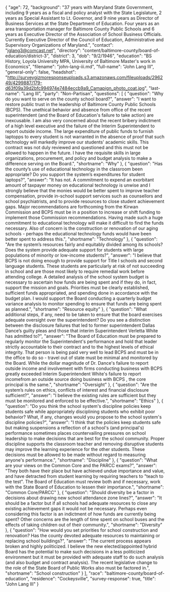 {
  "age": 72,
  "background": "37 years with Maryland State Government, including 9 years as a fiscal and policy analyst with the State Legislature, 2 years as Special Assistant to Lt. Governor, and 9 nine years as Director of Business Services at the State Department of Education. Four years as an area transportation manager for Baltimore County Public Schools and 6 years as Executive Director of the Association of School Business Officials. Currently Executive Director of the Council of Education, Administrative and Supervisory Organizations of Maryland.",
  "contact": "jglang3@comcast.net",
  "directory": "content/baltimore-county/board-of-education/district-3",
  "district": 3,
  "dob": "9/2/1946",
  "education": "BS History, Loyola University MPA, University of Baltimore Master's work in Economics",
  "filename": "john-lang-iii.md",
  "full-name": "John Lang III",
  "general-only": false,
  "headshot": "http://surveygizmoresponseuploads.s3.amazonaws.com/fileuploads/296249/4299887/179-d63f09a39d2bfc994974e7484eccb9a9_Camapign_photo_coat.jpg",
  "last-name": "Lang III",
  "party": "Non-Partisan",
  "questions": [
    {
      "question": "Why do you want to serve on the county school board?",
      "answer": "I want to restore public trust in the leadership of Baltimore County Public Schools (BCPS). The unethical behavior and absence from office of the recent superintendent (and the Board of Education's failure to take action) are inexcusable. I am also very concerned about the recent bribery indictment of a high level executive and the failure of the Interim Superintendent to report outside income. The large expenditure of public funds to furnish laptopps to every student is not warranted in the absence of proof that such technology will markedly improve our students' academic skills. This contract was not duly reviewed and questioned and this must not be allowed to happen in the future. I have the requisite skills in large organizations, procurement, and policy and budget analysis to make a difference serving on the Board.",
      "shortname": "Why"
    },
    {
      "question": "Has the county’s use of educational technology in the classroom been appropriate? Do you support the system’s expenditures for student laptops?",
      "answer": "It has not. A commitment to expend an exorbitant amount of taxpayer money on educational technology is unwise and I strongly believe that the monies would be better spent to improve teacher compensation, provide in-school support services such as counsellors and school psychiatrists, and to provide resources to close student achievement gaps. Major recommendations are forthcoming from the Kirwan Commission and BCPS must be in a position to increase or shift funding to implement those Commission recommendations. Having made such a huge commitment to educational technology will make it difficult to find the funds necessary. Also of concern is the construction or renovation of our aging schools - perhaps the educational technology funds would have been better spent to address this.",
      "shortname": "Technology"
    },
    {
      "question": "Are the system’s resources fairly and equitably divided among its schools? Does the system provide adequate support for students with large populations of minority or low-income students?",
      "answer": "I believe that BCPS is not doing enough to provide support for Title I schools and second language students. These students are particularly at risk of not succeeding in school and are those most likely to require remedial work before attending college. A detailed analysis of the school system budget is necessary to ascertain how funds are being spent and if they do, in fact, support the mission and goals. Priorities must be clearly established, sufficient funds appropriated, and spending done in accordance with the budget plan. I would support the Board conducting a quarterly budget variance analysis to monitor spending to ensure that funds are being spent as planned.",
      "shortname": "Resource equity"
    },
    {
      "question": "What additional steps, if any, need to be taken to ensure that the board exercises adequate oversight over the superintendent? Do you see a distinction between the disclosure failures that led to former superintendent Dallas Dance’s guilty pleas and those that interim Superintendent Verletta White has admitted to?",
      "answer": "The Board of Education must be prepared to regularly monitor the Superintendent's performance and hold that leader strictly accountable to their contract and to the highest levels of ethical integrity. That person is being paid very well to lead BCPS and must be in the office to do so - travel out of state must be minimal and monitored by the Board. While the dollar magnitude of Dr. Dance's failure to report outside income and involvement with firms conducting business with BCPS greatly exceeded Interim Superintendent White's failure to report incomefrom an outside source doing business with BCPS , the core principal is the same.",
      "shortname": "Oversight"
    },
    {
      "question": "Are the system’s rules on ethics, conflicts of interest and financial disclosure sufficient?",
      "answer": "I believe the existing rules are sufficient but they must be monitored and enforced to be effective.",
      "shortname": "Ethics"
    },
    {
      "question": "Do you think the school system's discipline policies keep students safe while appropriately disciplining students who exhibit poor behavior? What, if any, changes would you propose to the school system's discipline policies?",
      "answer": "I think that the policies keep students safe but making suspensions a reflection of a school's (and principal's)  performance sometimes places countervailing pressures on school leadership to make decisions that are best for the school community. Proper discipline supports the classroom teacher and removing disruptive students may improve the learning experience for the other students. These decisions must be allowed to be made without regard to measuring anyone's performance.",
      "shortname": "Discipline"
    },
    {
      "question": "What are your views on the Common Core and the PARCC exams?",
      "answer": "They both have their place but have achieved undue importance and value, and have detracted from student learning by requiring teachers to \"teach to the test\". The Board of Education must review both and if necessary, work with the State Board of Education to lessen their importance.",
      "shortname": "Common Core/PARCC"
    },
    {
      "question": "Should diversity be a factor in decisions about drawing new school attendance zone lines?",
      "answer": "It should be a factor but if all schools had adequate resources to close any existing achievement gaps it would not be necessary. Perhaps even considering this factor is an indictment of how funds are currently being spent? Other concerns are the length of time spent on school buses and the effects of taking children out of their community.",
      "shortname": "Diversity"
    },
    {
      "question": "How would you set priorities for school construction and renovation? Has the county devoted adequate resources to maintaining or replacing school buildings?",
      "answer": "The current process appears broken and highly politicized. I believe the new elected/appointed hybrid Board has the potential to make such decisions in a less politicized environment but it must be provided with adequate staff to do such analysis (and also budget and contract analysis). The recent legislative change to the role of the State Board of Public Works also must be factored in.",
      "shortname": "School construction"
    }
  ],
  "race": "baltimore-county/board-of-education",
  "residence": "Cockeysville",
  "survey-response": true,
  "title": "John Lang III"
}

